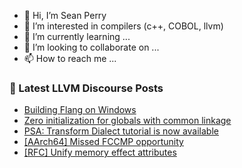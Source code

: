 - 👋 Hi, I’m Sean Perry
- 👀 I’m interested in compilers (c++, COBOL, llvm)
- 🌱 I’m currently learning ...
- 💞️ I’m looking to collaborate on ...
- 📫 How to reach me ...

<!---
s66perry/s66perry is a ✨ special ✨ repository because its `README.md` (this file) appears on your GitHub profile.
You can click the Preview link to take a look at your changes.
--->
### 📕 Latest LLVM Discourse Posts

<!-- DISCOURSE-LLVM:START -->
- [Building Flang on Windows](https://discourse.llvm.org/t/building-flang-on-windows/58651#post_6)
- [Zero initialization for globals with common linkage](https://discourse.llvm.org/t/zero-initialization-for-globals-with-common-linkage/1762#post_9)
- [PSA: Transform Dialect tutorial is now available](https://discourse.llvm.org/t/psa-transform-dialect-tutorial-is-now-available/71013#post_1)
- [[AArch64] Missed FCCMP opportunity](https://discourse.llvm.org/t/aarch64-missed-fccmp-opportunity/71012#post_1)
- [[RFC] Unify memory effect attributes](https://discourse.llvm.org/t/rfc-unify-memory-effect-attributes/65579?page=2#post_25)
<!-- DISCOURSE-LLVM:END -->
